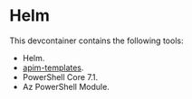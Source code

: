 # Helm

This devcontainer contains the following tools:

- Helm.
- [apim-templates](https://github.com/springcomp/azure-api-management-devops-resource-kit).
- PowerShell Core 7.1.
- Az PowerShell Module.
